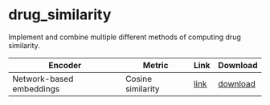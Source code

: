 # drug_similarity

Implement and combine multiple different methods of computing drug similarity.

| Encoder                  | Metric            | Link                         | Download | 
|--------------------------|-------------------|------------------------------|----------|
| Network-based embeddings | Cosine similarity | [link](indra2vec_similarity) | [download](https://www.synapse.org/Portal/filehandleassociation?associatedObjectId=syn25928962&associatedObjectType=FileEntity&fileHandleId=78460350) |
